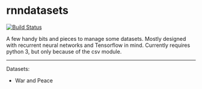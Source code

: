 # rnndatasets

[![Build Status](https://travis-ci.org/PFCM/datasets.svg?branch=master)](https://travis-ci.org/PFCM/datasets)

A few handy bits and pieces to manage some datasets. Mostly designed with
recurrent neural networks and Tensorflow in mind. Currently requires python
3, but only because of the csv module.

---

Datasets:
- War and Peace
